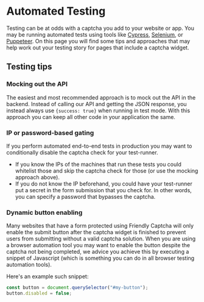 # Automated Testing

Testing can be at odds with a captcha you add to your website or app. You may be running automated tests using tools like [Cypress](https://www.cypress.io/), [Selenium](https://www.selenium.dev/), or [Puppeteer](https://github.com/puppeteer/puppeteer). On this page you will find some tips and approaches that may help work out your testing story for pages that include a captcha widget.

## Testing tips

### Mocking out the API
The easiest and most recommended approach is to mock out the API in the backend. Instead of calling our API and getting the JSON response, you instead always use `{success: true}` when running in test mode. With this approach you can keep all other code in your application the same.

### IP or password-based gating
If you perform automated end-to-end tests in production you may want to conditionally disable the captcha check for your test-runner.
* If you know the IPs of the machines that run these tests you could whitelist those and skip the captcha check for those (or use the mocking approach above).
* If you do not know the IP beforehand, you could have your test-runner put a secret in the form submission that you check for. In other words, you can specify a password that bypasses the captcha.

### Dynamic button enabling
Many websites that have a form protected using Friendly Captcha will only enable the submit button after the captcha widget is finished to prevent users from submitting without a valid captcha solution. When you are using a browser automation tool you may want to enable the button despite the captcha not being completed, we advice you achieve this by executing a snippet of Javascript (which is something you can do in all browser testing automation tools).


Here's an example such snippet:
```javascript
const button = document.querySelector("#my-button");
button.disabled = false;
```
